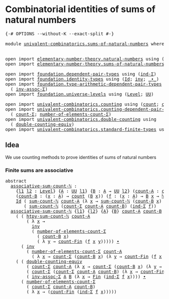 # Combinatorial identities of sums of natural numbers

<pre class="Agda"><a id="64" class="Symbol">{-#</a> <a id="68" class="Keyword">OPTIONS</a> <a id="76" class="Pragma">--without-K</a> <a id="88" class="Pragma">--exact-split</a> <a id="102" class="Symbol">#-}</a>

<a id="107" class="Keyword">module</a> <a id="114" href="univalent-combinatorics.sums-of-natural-numbers.html" class="Module">univalent-combinatorics.sums-of-natural-numbers</a> <a id="162" class="Keyword">where</a>


<a id="170" class="Keyword">open</a> <a id="175" class="Keyword">import</a> <a id="182" href="elementary-number-theory.natural-numbers.html" class="Module">elementary-number-theory.natural-numbers</a> <a id="223" class="Keyword">using</a> <a id="229" class="Symbol">(</a><a id="230" href="elementary-number-theory.natural-numbers.html#1438" class="Datatype">ℕ</a><a id="231" class="Symbol">)</a>
<a id="233" class="Keyword">open</a> <a id="238" class="Keyword">import</a> <a id="245" href="elementary-number-theory.sums-of-natural-numbers.html" class="Module">elementary-number-theory.sums-of-natural-numbers</a> <a id="294" class="Keyword">public</a>

<a id="302" class="Keyword">open</a> <a id="307" class="Keyword">import</a> <a id="314" href="foundation.dependent-pair-types.html" class="Module">foundation.dependent-pair-types</a> <a id="346" class="Keyword">using</a> <a id="352" class="Symbol">(</a><a id="353" href="foundation-core.dependent-pair-types.html#687" class="Function">ind-Σ</a><a id="358" class="Symbol">)</a>
<a id="360" class="Keyword">open</a> <a id="365" class="Keyword">import</a> <a id="372" href="foundation.identity-types.html" class="Module">foundation.identity-types</a> <a id="398" class="Keyword">using</a> <a id="404" class="Symbol">(</a><a id="405" href="foundation-core.identity-types.html#641" class="Datatype">Id</a><a id="407" class="Symbol">;</a> <a id="409" href="foundation-core.identity-types.html#1552" class="Function">inv</a><a id="412" class="Symbol">;</a> <a id="414" href="foundation-core.identity-types.html#1239" class="Function Operator">_∙_</a><a id="417" class="Symbol">)</a>
<a id="419" class="Keyword">open</a> <a id="424" class="Keyword">import</a> <a id="431" href="foundation.type-arithmetic-dependent-pair-types.html" class="Module">foundation.type-arithmetic-dependent-pair-types</a> <a id="479" class="Keyword">using</a>
  <a id="487" class="Symbol">(</a> <a id="489" href="foundation-core.type-arithmetic-dependent-pair-types.html#5795" class="Function">inv-assoc-Σ</a><a id="500" class="Symbol">)</a>
<a id="502" class="Keyword">open</a> <a id="507" class="Keyword">import</a> <a id="514" href="foundation.universe-levels.html" class="Module">foundation.universe-levels</a> <a id="541" class="Keyword">using</a> <a id="547" class="Symbol">(</a><a id="548" href="Agda.Primitive.html#597" class="Postulate">Level</a><a id="553" class="Symbol">;</a> <a id="555" href="foundation-core.universe-levels.html#222" class="Primitive">UU</a><a id="557" class="Symbol">)</a>

<a id="560" class="Keyword">open</a> <a id="565" class="Keyword">import</a> <a id="572" href="univalent-combinatorics.counting.html" class="Module">univalent-combinatorics.counting</a> <a id="605" class="Keyword">using</a> <a id="611" class="Symbol">(</a><a id="612" href="univalent-combinatorics.counting.html#1746" class="Function">count</a><a id="617" class="Symbol">;</a> <a id="619" href="univalent-combinatorics.counting.html#2576" class="Function">count-Fin</a><a id="628" class="Symbol">)</a>
<a id="630" class="Keyword">open</a> <a id="635" class="Keyword">import</a> <a id="642" href="univalent-combinatorics.counting-dependent-pair-types.html" class="Module">univalent-combinatorics.counting-dependent-pair-types</a> <a id="696" class="Keyword">using</a>
  <a id="704" class="Symbol">(</a> <a id="706" href="univalent-combinatorics.counting-dependent-pair-types.html#3962" class="Function">count-Σ</a><a id="713" class="Symbol">;</a> <a id="715" href="univalent-combinatorics.counting-dependent-pair-types.html#4938" class="Function">number-of-elements-count-Σ</a><a id="741" class="Symbol">)</a>
<a id="743" class="Keyword">open</a> <a id="748" class="Keyword">import</a> <a id="755" href="univalent-combinatorics.double-counting.html" class="Module">univalent-combinatorics.double-counting</a> <a id="795" class="Keyword">using</a>
  <a id="803" class="Symbol">(</a> <a id="805" href="univalent-combinatorics.double-counting.html#798" class="Function">double-counting-equiv</a><a id="826" class="Symbol">)</a>
<a id="828" class="Keyword">open</a> <a id="833" class="Keyword">import</a> <a id="840" href="univalent-combinatorics.standard-finite-types.html" class="Module">univalent-combinatorics.standard-finite-types</a> <a id="886" class="Keyword">using</a> <a id="892" class="Symbol">(</a><a id="893" href="univalent-combinatorics.standard-finite-types.html#1975" class="Function">Fin</a><a id="896" class="Symbol">)</a>
</pre>
## Idea

We use counting methods to prove identities of sums of natural numbers

### Finite sums are associative

<pre class="Agda"><a id="1025" class="Keyword">abstract</a>
  <a id="associative-sum-count-ℕ"></a><a id="1036" href="univalent-combinatorics.sums-of-natural-numbers.html#1036" class="Function">associative-sum-count-ℕ</a> <a id="1060" class="Symbol">:</a>
    <a id="1066" class="Symbol">{</a><a id="1067" href="univalent-combinatorics.sums-of-natural-numbers.html#1067" class="Bound">l1</a> <a id="1070" href="univalent-combinatorics.sums-of-natural-numbers.html#1070" class="Bound">l2</a> <a id="1073" class="Symbol">:</a> <a id="1075" href="Agda.Primitive.html#597" class="Postulate">Level</a><a id="1080" class="Symbol">}</a> <a id="1082" class="Symbol">{</a><a id="1083" href="univalent-combinatorics.sums-of-natural-numbers.html#1083" class="Bound">A</a> <a id="1085" class="Symbol">:</a> <a id="1087" href="foundation-core.universe-levels.html#222" class="Primitive">UU</a> <a id="1090" href="univalent-combinatorics.sums-of-natural-numbers.html#1067" class="Bound">l1</a><a id="1092" class="Symbol">}</a> <a id="1094" class="Symbol">{</a><a id="1095" href="univalent-combinatorics.sums-of-natural-numbers.html#1095" class="Bound">B</a> <a id="1097" class="Symbol">:</a> <a id="1099" href="univalent-combinatorics.sums-of-natural-numbers.html#1083" class="Bound">A</a> <a id="1101" class="Symbol">→</a> <a id="1103" href="foundation-core.universe-levels.html#222" class="Primitive">UU</a> <a id="1106" href="univalent-combinatorics.sums-of-natural-numbers.html#1070" class="Bound">l2</a><a id="1108" class="Symbol">}</a> <a id="1110" class="Symbol">(</a><a id="1111" href="univalent-combinatorics.sums-of-natural-numbers.html#1111" class="Bound">count-A</a> <a id="1119" class="Symbol">:</a> <a id="1121" href="univalent-combinatorics.counting.html#1746" class="Function">count</a> <a id="1127" href="univalent-combinatorics.sums-of-natural-numbers.html#1083" class="Bound">A</a><a id="1128" class="Symbol">)</a>
    <a id="1134" class="Symbol">(</a><a id="1135" href="univalent-combinatorics.sums-of-natural-numbers.html#1135" class="Bound">count-B</a> <a id="1143" class="Symbol">:</a> <a id="1145" class="Symbol">(</a><a id="1146" href="univalent-combinatorics.sums-of-natural-numbers.html#1146" class="Bound">x</a> <a id="1148" class="Symbol">:</a> <a id="1150" href="univalent-combinatorics.sums-of-natural-numbers.html#1083" class="Bound">A</a><a id="1151" class="Symbol">)</a> <a id="1153" class="Symbol">→</a> <a id="1155" href="univalent-combinatorics.counting.html#1746" class="Function">count</a> <a id="1161" class="Symbol">(</a><a id="1162" href="univalent-combinatorics.sums-of-natural-numbers.html#1095" class="Bound">B</a> <a id="1164" href="univalent-combinatorics.sums-of-natural-numbers.html#1146" class="Bound">x</a><a id="1165" class="Symbol">))</a> <a id="1168" class="Symbol">(</a><a id="1169" href="univalent-combinatorics.sums-of-natural-numbers.html#1169" class="Bound">f</a> <a id="1171" class="Symbol">:</a> <a id="1173" class="Symbol">(</a><a id="1174" href="univalent-combinatorics.sums-of-natural-numbers.html#1174" class="Bound">x</a> <a id="1176" class="Symbol">:</a> <a id="1178" href="univalent-combinatorics.sums-of-natural-numbers.html#1083" class="Bound">A</a><a id="1179" class="Symbol">)</a> <a id="1181" class="Symbol">→</a> <a id="1183" href="univalent-combinatorics.sums-of-natural-numbers.html#1095" class="Bound">B</a> <a id="1185" href="univalent-combinatorics.sums-of-natural-numbers.html#1174" class="Bound">x</a> <a id="1187" class="Symbol">→</a> <a id="1189" href="elementary-number-theory.natural-numbers.html#1438" class="Datatype">ℕ</a><a id="1190" class="Symbol">)</a> <a id="1192" class="Symbol">→</a>
    <a id="1198" href="foundation-core.identity-types.html#641" class="Datatype">Id</a> <a id="1201" class="Symbol">(</a> <a id="1203" href="elementary-number-theory.sums-of-natural-numbers.html#1461" class="Function">sum-count-ℕ</a> <a id="1215" href="univalent-combinatorics.sums-of-natural-numbers.html#1111" class="Bound">count-A</a> <a id="1223" class="Symbol">(λ</a> <a id="1226" href="univalent-combinatorics.sums-of-natural-numbers.html#1226" class="Bound">x</a> <a id="1228" class="Symbol">→</a> <a id="1230" href="elementary-number-theory.sums-of-natural-numbers.html#1461" class="Function">sum-count-ℕ</a> <a id="1242" class="Symbol">(</a><a id="1243" href="univalent-combinatorics.sums-of-natural-numbers.html#1135" class="Bound">count-B</a> <a id="1251" href="univalent-combinatorics.sums-of-natural-numbers.html#1226" class="Bound">x</a><a id="1252" class="Symbol">)</a> <a id="1254" class="Symbol">(</a><a id="1255" href="univalent-combinatorics.sums-of-natural-numbers.html#1169" class="Bound">f</a> <a id="1257" href="univalent-combinatorics.sums-of-natural-numbers.html#1226" class="Bound">x</a><a id="1258" class="Symbol">)))</a>
       <a id="1269" class="Symbol">(</a> <a id="1271" href="elementary-number-theory.sums-of-natural-numbers.html#1461" class="Function">sum-count-ℕ</a> <a id="1283" class="Symbol">(</a><a id="1284" href="univalent-combinatorics.counting-dependent-pair-types.html#3962" class="Function">count-Σ</a> <a id="1292" href="univalent-combinatorics.sums-of-natural-numbers.html#1111" class="Bound">count-A</a> <a id="1300" href="univalent-combinatorics.sums-of-natural-numbers.html#1135" class="Bound">count-B</a><a id="1307" class="Symbol">)</a> <a id="1309" class="Symbol">(</a><a id="1310" href="foundation-core.dependent-pair-types.html#687" class="Function">ind-Σ</a> <a id="1316" href="univalent-combinatorics.sums-of-natural-numbers.html#1169" class="Bound">f</a><a id="1317" class="Symbol">))</a>
  <a id="1322" href="univalent-combinatorics.sums-of-natural-numbers.html#1036" class="Function">associative-sum-count-ℕ</a> <a id="1346" class="Symbol">{</a><a id="1347" href="univalent-combinatorics.sums-of-natural-numbers.html#1347" class="Bound">l1</a><a id="1349" class="Symbol">}</a> <a id="1351" class="Symbol">{</a><a id="1352" href="univalent-combinatorics.sums-of-natural-numbers.html#1352" class="Bound">l2</a><a id="1354" class="Symbol">}</a> <a id="1356" class="Symbol">{</a><a id="1357" href="univalent-combinatorics.sums-of-natural-numbers.html#1357" class="Bound">A</a><a id="1358" class="Symbol">}</a> <a id="1360" class="Symbol">{</a><a id="1361" href="univalent-combinatorics.sums-of-natural-numbers.html#1361" class="Bound">B</a><a id="1362" class="Symbol">}</a> <a id="1364" href="univalent-combinatorics.sums-of-natural-numbers.html#1364" class="Bound">count-A</a> <a id="1372" href="univalent-combinatorics.sums-of-natural-numbers.html#1372" class="Bound">count-B</a> <a id="1380" href="univalent-combinatorics.sums-of-natural-numbers.html#1380" class="Bound">f</a> <a id="1382" class="Symbol">=</a>
    <a id="1388" class="Symbol">(</a> <a id="1390" class="Symbol">(</a> <a id="1392" href="elementary-number-theory.sums-of-natural-numbers.html#1913" class="Function">htpy-sum-count-ℕ</a> <a id="1409" href="univalent-combinatorics.sums-of-natural-numbers.html#1364" class="Bound">count-A</a>
        <a id="1425" class="Symbol">(</a> <a id="1427" class="Symbol">λ</a> <a id="1429" href="univalent-combinatorics.sums-of-natural-numbers.html#1429" class="Bound">x</a> <a id="1431" class="Symbol">→</a>
          <a id="1443" href="foundation-core.identity-types.html#1552" class="Function">inv</a>
          <a id="1457" class="Symbol">(</a> <a id="1459" href="univalent-combinatorics.counting-dependent-pair-types.html#4938" class="Function">number-of-elements-count-Σ</a>
            <a id="1498" class="Symbol">(</a> <a id="1500" href="univalent-combinatorics.sums-of-natural-numbers.html#1372" class="Bound">count-B</a> <a id="1508" href="univalent-combinatorics.sums-of-natural-numbers.html#1429" class="Bound">x</a><a id="1509" class="Symbol">)</a>
            <a id="1523" class="Symbol">(</a> <a id="1525" class="Symbol">λ</a> <a id="1527" href="univalent-combinatorics.sums-of-natural-numbers.html#1527" class="Bound">y</a> <a id="1529" class="Symbol">→</a> <a id="1531" href="univalent-combinatorics.counting.html#2576" class="Function">count-Fin</a> <a id="1541" class="Symbol">(</a><a id="1542" href="univalent-combinatorics.sums-of-natural-numbers.html#1380" class="Bound">f</a> <a id="1544" href="univalent-combinatorics.sums-of-natural-numbers.html#1429" class="Bound">x</a> <a id="1546" href="univalent-combinatorics.sums-of-natural-numbers.html#1527" class="Bound">y</a><a id="1547" class="Symbol">)))))</a> <a id="1553" href="foundation-core.identity-types.html#1239" class="Function Operator">∙</a>
      <a id="1561" class="Symbol">(</a> <a id="1563" href="foundation-core.identity-types.html#1552" class="Function">inv</a>
        <a id="1575" class="Symbol">(</a> <a id="1577" href="univalent-combinatorics.counting-dependent-pair-types.html#4938" class="Function">number-of-elements-count-Σ</a> <a id="1604" href="univalent-combinatorics.sums-of-natural-numbers.html#1364" class="Bound">count-A</a>
          <a id="1622" class="Symbol">(</a> <a id="1624" class="Symbol">λ</a> <a id="1626" href="univalent-combinatorics.sums-of-natural-numbers.html#1626" class="Bound">x</a> <a id="1628" class="Symbol">→</a> <a id="1630" href="univalent-combinatorics.counting-dependent-pair-types.html#3962" class="Function">count-Σ</a> <a id="1638" class="Symbol">(</a><a id="1639" href="univalent-combinatorics.sums-of-natural-numbers.html#1372" class="Bound">count-B</a> <a id="1647" href="univalent-combinatorics.sums-of-natural-numbers.html#1626" class="Bound">x</a><a id="1648" class="Symbol">)</a> <a id="1650" class="Symbol">(λ</a> <a id="1653" href="univalent-combinatorics.sums-of-natural-numbers.html#1653" class="Bound">y</a> <a id="1655" class="Symbol">→</a> <a id="1657" href="univalent-combinatorics.counting.html#2576" class="Function">count-Fin</a> <a id="1667" class="Symbol">(</a><a id="1668" href="univalent-combinatorics.sums-of-natural-numbers.html#1380" class="Bound">f</a> <a id="1670" href="univalent-combinatorics.sums-of-natural-numbers.html#1626" class="Bound">x</a> <a id="1672" href="univalent-combinatorics.sums-of-natural-numbers.html#1653" class="Bound">y</a><a id="1673" class="Symbol">))))))</a> <a id="1680" href="foundation-core.identity-types.html#1239" class="Function Operator">∙</a>
    <a id="1686" class="Symbol">(</a> <a id="1688" class="Symbol">(</a> <a id="1690" href="univalent-combinatorics.double-counting.html#798" class="Function">double-counting-equiv</a>
        <a id="1720" class="Symbol">(</a> <a id="1722" href="univalent-combinatorics.counting-dependent-pair-types.html#3962" class="Function">count-Σ</a> <a id="1730" href="univalent-combinatorics.sums-of-natural-numbers.html#1364" class="Bound">count-A</a> <a id="1738" class="Symbol">(λ</a> <a id="1741" href="univalent-combinatorics.sums-of-natural-numbers.html#1741" class="Bound">x</a> <a id="1743" class="Symbol">→</a> <a id="1745" href="univalent-combinatorics.counting-dependent-pair-types.html#3962" class="Function">count-Σ</a> <a id="1753" class="Symbol">(</a><a id="1754" href="univalent-combinatorics.sums-of-natural-numbers.html#1372" class="Bound">count-B</a> <a id="1762" href="univalent-combinatorics.sums-of-natural-numbers.html#1741" class="Bound">x</a><a id="1763" class="Symbol">)</a> <a id="1765" class="Symbol">(λ</a> <a id="1768" href="univalent-combinatorics.sums-of-natural-numbers.html#1768" class="Bound">y</a> <a id="1770" class="Symbol">→</a> <a id="1772" href="univalent-combinatorics.counting.html#2576" class="Function">count-Fin</a> <a id="1782" class="Symbol">(</a><a id="1783" href="univalent-combinatorics.sums-of-natural-numbers.html#1380" class="Bound">f</a> <a id="1785" href="univalent-combinatorics.sums-of-natural-numbers.html#1741" class="Bound">x</a> <a id="1787" href="univalent-combinatorics.sums-of-natural-numbers.html#1768" class="Bound">y</a><a id="1788" class="Symbol">))))</a>
        <a id="1801" class="Symbol">(</a> <a id="1803" href="univalent-combinatorics.counting-dependent-pair-types.html#3962" class="Function">count-Σ</a> <a id="1811" class="Symbol">(</a><a id="1812" href="univalent-combinatorics.counting-dependent-pair-types.html#3962" class="Function">count-Σ</a> <a id="1820" href="univalent-combinatorics.sums-of-natural-numbers.html#1364" class="Bound">count-A</a> <a id="1828" href="univalent-combinatorics.sums-of-natural-numbers.html#1372" class="Bound">count-B</a><a id="1835" class="Symbol">)</a> <a id="1837" class="Symbol">(λ</a> <a id="1840" href="univalent-combinatorics.sums-of-natural-numbers.html#1840" class="Bound">x</a> <a id="1842" class="Symbol">→</a> <a id="1844" href="univalent-combinatorics.counting.html#2576" class="Function">count-Fin</a> <a id="1854" class="Symbol">(</a><a id="1855" href="foundation-core.dependent-pair-types.html#687" class="Function">ind-Σ</a> <a id="1861" href="univalent-combinatorics.sums-of-natural-numbers.html#1380" class="Bound">f</a> <a id="1863" href="univalent-combinatorics.sums-of-natural-numbers.html#1840" class="Bound">x</a><a id="1864" class="Symbol">)))</a>
        <a id="1876" class="Symbol">(</a> <a id="1878" href="foundation-core.type-arithmetic-dependent-pair-types.html#5795" class="Function">inv-assoc-Σ</a> <a id="1890" href="univalent-combinatorics.sums-of-natural-numbers.html#1357" class="Bound">A</a> <a id="1892" href="univalent-combinatorics.sums-of-natural-numbers.html#1361" class="Bound">B</a> <a id="1894" class="Symbol">(λ</a> <a id="1897" href="univalent-combinatorics.sums-of-natural-numbers.html#1897" class="Bound">x</a> <a id="1899" class="Symbol">→</a> <a id="1901" href="univalent-combinatorics.standard-finite-types.html#1975" class="Function">Fin</a> <a id="1905" class="Symbol">(</a><a id="1906" href="foundation-core.dependent-pair-types.html#687" class="Function">ind-Σ</a> <a id="1912" href="univalent-combinatorics.sums-of-natural-numbers.html#1380" class="Bound">f</a> <a id="1914" href="univalent-combinatorics.sums-of-natural-numbers.html#1897" class="Bound">x</a><a id="1915" class="Symbol">))))</a> <a id="1920" href="foundation-core.identity-types.html#1239" class="Function Operator">∙</a>
      <a id="1928" class="Symbol">(</a> <a id="1930" href="univalent-combinatorics.counting-dependent-pair-types.html#4938" class="Function">number-of-elements-count-Σ</a>
        <a id="1965" class="Symbol">(</a> <a id="1967" href="univalent-combinatorics.counting-dependent-pair-types.html#3962" class="Function">count-Σ</a> <a id="1975" href="univalent-combinatorics.sums-of-natural-numbers.html#1364" class="Bound">count-A</a> <a id="1983" href="univalent-combinatorics.sums-of-natural-numbers.html#1372" class="Bound">count-B</a><a id="1990" class="Symbol">)</a>
        <a id="2000" class="Symbol">(</a> <a id="2002" class="Symbol">λ</a> <a id="2004" href="univalent-combinatorics.sums-of-natural-numbers.html#2004" class="Bound">x</a> <a id="2006" class="Symbol">→</a> <a id="2008" class="Symbol">(</a><a id="2009" href="univalent-combinatorics.counting.html#2576" class="Function">count-Fin</a> <a id="2019" class="Symbol">(</a><a id="2020" href="foundation-core.dependent-pair-types.html#687" class="Function">ind-Σ</a> <a id="2026" href="univalent-combinatorics.sums-of-natural-numbers.html#1380" class="Bound">f</a> <a id="2028" href="univalent-combinatorics.sums-of-natural-numbers.html#2004" class="Bound">x</a><a id="2029" class="Symbol">)))))</a>
</pre>